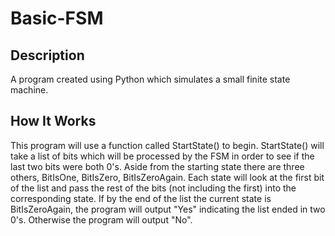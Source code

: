 # Basic-FSM

## Description

A program created using Python which simulates a small finite state machine.

## How It Works

This program will use a function called StartState() to begin. StartState() will take a list of bits which will be processed by the FSM in order to see
if the last two bits were both 0's. Aside from the starting state there are three others, BitIsOne, BitIsZero, BitIsZeroAgain. Each state will look at
the first bit of the list and pass the rest of the bits (not including the first) into the corresponding state. If by the end of the list the current state
is BitIsZeroAgain, the program will output "Yes" indicating the list ended in two 0's. Otherwise the program will output "No".
<br>
